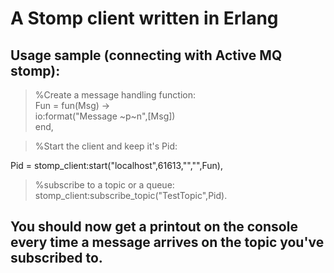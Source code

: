 A Stomp client written in Erlang
================================

Usage sample (connecting with Active MQ stomp):
----------------------------------------------  
  
>%Create a message handling function:  
  Fun = fun(Msg) ->   
              io:format("Message ~p~n",[Msg])  
         end,  
  
>%Start the client and keep it's Pid:  
  
  Pid = stomp_client:start("localhost",61613,"","",Fun),  
  
>%subscribe to a topic or a queue:  
  stomp_client:subscribe_topic("TestTopic",Pid).  
  
You should now get a printout on the console every time a message arrives on the topic you've subscribed to.
------------------------------------------------------------------------------------------------------------
